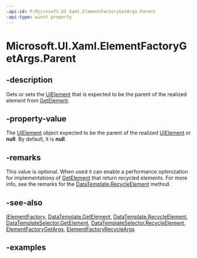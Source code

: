 ```yaml
---
-api-id: P:Microsoft.UI.Xaml.ElementFactoryGetArgs.Parent
-api-type: winrt property
---
```


<!-- Property syntax.
public UIElement Parent { get;  set; }
-->

# Microsoft.UI.Xaml.ElementFactoryGetArgs.Parent

## -description

Gets or sets the [UIElement](uielement.md) that is expected to be the parent of the realized element from [GetElement](ielementfactory_getelement_445960756.md).

## -property-value

The [UIElement](uielement.md) object expected to be the parent of the realized [UIElement](uielement.md) or **null**.  By default, it is **null**.

## -remarks

This value is optional. When used it can enable a performance optimization for implementations of [GetElement](ielementfactory_getelement_445960756.md) that return recycled elements. For more info, see the remarks for the [DataTemplate.RecycleElement](datatemplate_recycleelement_1220951169.md) method.

## -see-also

[IElementFactory](ielementfactory.md), [DataTemplate.GetElement](/uwp/api/windows.ui.xaml.datatemplate.getelement), [DataTemplate.RecycleElement](/uwp/api/windows.ui.xaml.datatemplate.recycleelement), [DataTemplateSelector.GetElement](/uwp/api/windows.ui.xaml.controls.datatemplateselector.getelement), [DataTemplateSelector.RecycleElement](/uwp/api/windows.ui.xaml.controls.datatemplateselector.recycleelement), [ElementFactoryGetArgs](elementfactorygetargs.md), [ElementFactoryRecycleArgs](elementfactoryrecycleargs.md)

## -examples

